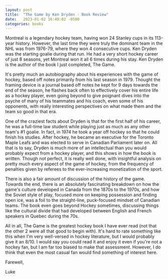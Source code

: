 ```yaml
---
layout: post
title:  "The Game by Ken Dryden - Book Review"
date:   2023-01-02 16:48:02 -0500
categories: books
---
```

Montreal is a legendary hockey team, having won 24 Stanley cups in its 113-year history. However, the last time they were truly the dominant team in the NHL was from 1976-79, where they won 4 consecutive cups. Ken Dryden was the starting goalie during that run. He had a very short hockey career of just 8 seasons, yet Montreal won it all 6 times during his stay. Ken Dryden is the author of the book I just completed, The Game.

It's pretty much an autobiography about his experiences with the game of hockey, based off notes primarily from his last season in 1979. Thought the framing device is a journal based off notes he kept for 9 days towards the end of the season, he flashes back often to effectively cover his entire life as a hockey player, even going beyond to give poignant dives into the psyche of many of his teammates and his coach, even some of his opponents, with really interesting perspectives on what made them and the team so good in that era. 

One of the craziest facts about Dryden is that for the first half of his career, he was a full-time law student while playing just as much as any other team's #1 goalie. In fact, in 1974 he took a year off hockey so that he could finish his studies. After hockey, he became an executive for the Toronto Maple Leafs and was elected to serve in Canadian Parliament later on. All that is to say, Dryden is much more of an intellectual than you would probably expect from a hockey player, and this shows in how the book is written. Though not perfect, it is really well done, with insightful analysis on pretty much every aspect of the game of hockey, from the frequency of penalties given by referees to the ever-increasing monetization of the sport. 

There is also a fair amount of discussion of the history of the game. Towards the end, there is an absolutely fascinating breakdown on how the game's culture developed in Canada from the 1870s to the 1970s, and how the Soviet style of play, focused more on keeping possession and finding open ice, was a foil to the straight-line, puck-focused mindset of Canadian teams. The book even goes beyond Hockey sometimes, discussing things like the cultural divide that had developed between English and French speakers in Quebec during the 70s.  

All in all, The Game is the greatest hockey book I have ever read (not that the other 2 were all that good to begin with). It's hard to rate something like this when I'm very well-versed in hockey literature, but I would probably give it an 8/10. I would say you could read it and enjoy it even if you're not a hockey fan, but I am far too biased to make that assessment. However, I do think that even the most casual fan would find something of interest here. 

Farewell,

Luke